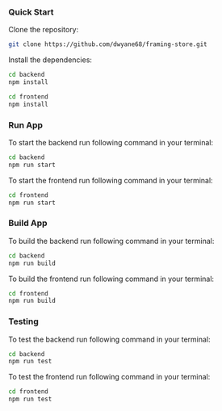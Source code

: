 ### Quick Start
Clone the repository:
```bash
git clone https://github.com/dwyane68/framing-store.git
```

Install the dependencies:
```bash
cd backend
npm install
```

```bash
cd frontend
npm install
```

### Run App
To start the backend run following command in your terminal:
```bash
cd backend
npm run start
```

To start the frontend run following command in your terminal:
```bash
cd frontend
npm run start
```

### Build App

To build the backend run following command in your terminal:
```bash
cd backend
npm run build
```

To build the frontend run following command in your terminal:
```bash
cd frontend
npm run build
```

### Testing
To test the backend run following command in your terminal:
```bash
cd backend
npm run test
```

To test the frontend run following command in your terminal:
```bash
cd frontend
npm run test
```